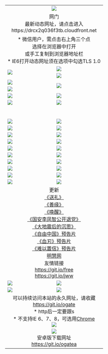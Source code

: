 ﻿<table>
  <tr></tr>
  <tr><td colspan=2 align=center><img src="https://cloud.githubusercontent.com/assets/11880933/13434984/f430fae2-e012-11e5-814f-c2df1e82b247.jpg" /></td></tr>
  <tr><td colspan=2 align=center>网门<br>最新动态网址，请点击进入
<br>https://drcx2q036f3tb.cloudfront.net
    </td>
  </tr>
  <tr>
    <td colspan=2 align=center>* 微信用户，需点击右上角三个点<br>选择在浏览器中打开<br>或手工复制到浏览器地址栏
    <br>* IE6打开动态网址须在选项中勾选TLS 1.0</td>
  </tr>
  <tr>
    <td rowspan=2><a href="https://drcx2q036f3tb.cloudfront.net/ogUP.aspx?name=11DKC.mp4&list=11DKC" target="_blank"><img src="https://drcx2q036f3tb.cloudfront.net/Up/11DKC1.jpg" /></a></td> 
    <td><div><a href="https://drcx2q036f3tb.cloudfront.net/ogUP.aspx?name=LRWS.mp4&list=LRWS" target="_blank"><img src="https://drcx2q036f3tb.cloudfront.net/Up/LRWS.jpg" /></a></td>
   </tr>
  <tr>
    <td><a href="https://drcx2q036f3tb.cloudfront.net/ogNiceVedio.aspx" target="_blank"><img src="https://drcx2q036f3tb.cloudfront.net/Up/11TGKDY.jpg" /></a></td>
  </tr>
  <tr>
    <td><a href="https://drcx2q036f3tb.cloudfront.net/ogUP.aspx?name=JQR.mp4&count=2" target="_blank"><img src="https://drcx2q036f3tb.cloudfront.net/Up/JQR.jpg" /></a></td>   
    <td rowspan=2><a href="https://drcx2q036f3tb.cloudfront.net/ogUP.aspx?name=JP.mp4&count=9" target="_blank"><img src="https://drcx2q036f3tb.cloudfront.net/Up/JP.jpg" /></td>
  </tr>
  <tr>
    <td><a href="https://drcx2q036f3tb.cloudfront.net/ogUP.aspx?name=WH.mp4" target="_blank"><img src="https://drcx2q036f3tb.cloudfront.net/Up/WH.jpg" /></a></td>
  </tr>
  <tr>
    <td><a href="https://drcx2q036f3tb.cloudfront.net/ogUP.aspx?name=SSZJ.mp4&list=SSZJ" target="_blank"><img src="https://drcx2q036f3tb.cloudfront.net/Up/SSZJ.jpg" /></a></td>
    <td><a href="https://drcx2q036f3tb.cloudfront.net/ogUP.aspx?name=1XQK.mp4&count=13" target="_blank"><img src="https://drcx2q036f3tb.cloudfront.net/Up/1XQK.jpg" /></a</td>
  </tr>
  <tr>
    <td><a href="https://drcx2q036f3tb.cloudfront.net/ogUP.aspx?name=ZY.mp4&count=2015|16" target="_blank"><img src="https://drcx2q036f3tb.cloudfront.net/Up/ZY.jpg" /></a</td>
    <td><a href="https://drcx2q036f3tb.cloudfront.net/ogUP.aspx?name=XTFY.mp4&count=B|2,A|24" target="_blank"><img src="https://drcx2q036f3tb.cloudfront.net/Up/XTFY.jpg" /></a></td>
  </tr>
  <tr height="40">
  </tr>
  <tr>
    <td><a href="https://drcx2q036f3tb.cloudfront.net/ogUP.aspx?name=4SQQ.mp4&list=4SQQ" target="_blank"><img src="https://drcx2q036f3tb.cloudfront.net/Up/4SQQ0.jpg"/></a></td>
    <td><a href="https://drcx2q036f3tb.cloudfront.net/ogUP.aspx?name=4SHQ.mp4&list=4SHQ" target="_blank"><img src="https://drcx2q036f3tb.cloudfront.net/Up/4SHQ0.jpg"/></a></td>
  </tr>
  <tr>
    <td><a href="https://drcx2q036f3tb.cloudfront.net/ogUP.aspx?name=4SZG.mp4&list=4SZG" target="_blank"><img src="https://drcx2q036f3tb.cloudfront.net/Up/4SZG0.jpg"/></a></td>
    <td><a href="https://drcx2q036f3tb.cloudfront.net/ogUP.aspx?name=4SDJ.mp4&list=4SDJ" target="_blank"><img src="https://drcx2q036f3tb.cloudfront.net/Up/4SDJ0.jpg"/></a></td>
  </tr>
  <tr>
    <td><a href="https://drcx2q036f3tb.cloudfront.net/ogUP.aspx?name=4SGX.mp4&list=4SGX" target="_blank"><img src="https://drcx2q036f3tb.cloudfront.net/Up/4SGX0.jpg"/></a></td>
    <td><a href="https://drcx2q036f3tb.cloudfront.net/ogUP.aspx?name=4SHD.mp4&list=4SHD" target="_blank"><img src="https://drcx2q036f3tb.cloudfront.net/Up/4SHD0.jpg"/></a></td>
  </tr>
  <tr>
    <td><a href="https://drcx2q036f3tb.cloudfront.net/ogUP.aspx?name=4CTX.mp4&list=4CTX" target="_blank"><img src="https://drcx2q036f3tb.cloudfront.net/Up/4CTX0.jpg"/></a></td>
    <td><a href="https://drcx2q036f3tb.cloudfront.net/ogUP.aspx?name=4CWZ.mp4&list=4CWZ" target="_blank"><img src="https://drcx2q036f3tb.cloudfront.net/Up/4CWZ0.jpg"/></a></td>
  </tr>
  <tr>
    <td><a href="https://drcx2q036f3tb.cloudfront.net/onUP.aspx?name=https://d1pog55izwmvoe.cloudfront.net/" target="_blank"><img src="https://drcx2q036f3tb.cloudfront.net/Up/0DTW.jpg"/></a></td>
    <td><a href="https://drcx2q036f3tb.cloudfront.net/onUP.aspx?name=https://d240ns8up8earz.cloudfront.net/acenter/" target="_blank"><img src="https://drcx2q036f3tb.cloudfront.net/Up/0TDW.jpg" /></a></td>
  </tr>
  <tr>
    <td><a href="https://drcx2q036f3tb.cloudfront.net/onUP.aspx?name=https://d4508d6vomz2p.cloudfront.net/gb/nsc413.htm" target="_blank"><img src="https://drcx2q036f3tb.cloudfront.net/Up/0DJY.jpg" /></a></td>
    <td><a href="https://drcx2q036f3tb.cloudfront.net/onUP.aspx?name=https://dilo7bqpjb57y.cloudfront.net/xtr/gb/prog204.html" target="_blank"><img src="https://drcx2q036f3tb.cloudfront.net/Up/0XTR.jpg" /></a></td>
  </tr>
  <tr>
    <td><a href="https://drcx2q036f3tb.cloudfront.net/onUP.aspx?name=https://d3aj00iefsmfgc.cloudfront.net/" target="_blank"><img src="https://drcx2q036f3tb.cloudfront.net/Up/0MHW.jpg" /></a></td>
    <td><a href="https://drcx2q036f3tb.cloudfront.net/onUP.aspx?name=https://d20wz7qt14x5d2.cloudfront.net/" target="_blank"><img src="https://drcx2q036f3tb.cloudfront.net/Up/0ZJW.jpg" /></a></td>
  </tr>
  <tr>
    <td><a href="https://drcx2q036f3tb.cloudfront.net/ogUP.aspx?name=0FG.zip" target="_blank"><img src="https://drcx2q036f3tb.cloudfront.net/Up/0FG.jpg" /></a></td>
    <td><a href="https://drcx2q036f3tb.cloudfront.net/ogUP.aspx?name=0FGA.apk" target="_blank"><img src="https://drcx2q036f3tb.cloudfront.net/Up/0FGA.jpg" /></a></td>
  </tr>
  <tr>
    <td><a href="https://drcx2q036f3tb.cloudfront.net/ogUP.aspx?name=0U.zip" target="_blank"><img src="https://drcx2q036f3tb.cloudfront.net/Up/0U.jpg" /></a></td>
    <td><a href="https://drcx2q036f3tb.cloudfront.net/ogUP.aspx?name=0UA.apk" target="_blank"><img src="https://drcx2q036f3tb.cloudfront.net/Up/0UA.jpg" /></a></td>
  </tr>
  <tr>
    <td><a href="https://drcx2q036f3tb.cloudfront.net/ogUP.aspx?name=0iPPOTV.zip" target="_blank"><img src="https://drcx2q036f3tb.cloudfront.net/Up/0iPPOTV.jpg" /></a></td>
    <td><a href="https://drcx2q036f3tb.cloudfront.net/ogUP.aspx?name=0iNTD.apk" target="_blank"><img src="https://drcx2q036f3tb.cloudfront.net/Up/0iNTD.jpg" /></a></td>
  </tr>
  <tr>
    <td colspan=2 align=center>更新<br>
      <a href="https://drcx2q036f3tb.cloudfront.net/ogUP.aspx?name=4ESL.mp4" target="_blank">《送礼》</a><br>
      <a href="https://drcx2q036f3tb.cloudfront.net/ogUP.aspx?name=4ESY.mp4" target="_blank">《善缘》</a><br>
      <a href="https://drcx2q036f3tb.cloudfront.net/ogUP.aspx?name=4EHX.mp4" target="_blank">《唤醒》</a><br>
      <a href="https://drcx2q036f3tb.cloudfront.net/ogUP.aspx?name=4LFZ.mp4" target="_blank">《国安李凤智公开退党》</a><br>
      <a href="https://drcx2q036f3tb.cloudfront.net/ogUP.aspx?name=4DDZHDCS.mp4" target="_blank">《大地震后的沉思》</a><br>
      <a href="https://drcx2q036f3tb.cloudfront.net/ogUP.aspx?name=11ZYZG0.mp4" target="_blank">《自由中国》预告片</a><br>
      <a href="https://drcx2q036f3tb.cloudfront.net/ogUP.aspx?name=11XR.mp4" target="_blank">《血刃》预告片</a><br>
      <a href="https://drcx2q036f3tb.cloudfront.net/ogUP.aspx?name=11NYZX.mp4&count=2" target="_blank">《难以置信》预告片</a><br>
      <a href="https://drcx2q036f3tb.cloudfront.net/onUP.aspx?name=https://www.minghui.org/" target="_blank">明慧网</a><br>
      友情链接<br>
      <a href="https://drcx2q036f3tb.cloudfront.net/onUP.aspx?name=https://git.io/free" target="_blank">https://git.io/free</a><br>
      <a href="https://drcx2q036f3tb.cloudfront.net/onUP.aspx?name=https://git.io/jww" target="_blank">https://git.io/jww</a></td>
    </td>
  </tr>
  <tr>
    <td><a href="https://drcx2q036f3tb.cloudfront.net/ogNice.aspx" target="_blank"><img src="https://drcx2q036f3tb.cloudfront.net/Up/0WCYY.jpg" /></a></td>
    <td><a href="https://drcx2q036f3tb.cloudfront.net/onCO.aspx?ob=600事物&op=增删改&args=WH1~%23类型6新闻%7c%23类型6评论&mode=" target="_blank"><img src="https://drcx2q036f3tb.cloudfront.net/Up/0WZTT.jpg" /></a></td> 
  </tr>
  <tr>
    <td><a href="https://drcx2q036f3tb.cloudfront.net/ogDY.aspx" target="_blank"><img src="https://drcx2q036f3tb.cloudfront.net/Up/0FK.jpg" /></a></td>
    <td><a href="https://drcx2q036f3tb.cloudfront.net/ogST.aspx" target="_blank"><img src="https://drcx2q036f3tb.cloudfront.net/Up/0ST.jpg" /></a></td> 
  </tr>
  <tr>
    <td colspan=2 align=center>可以持续访问本站的永久网址，请收藏<br/><a href="https://git.io/ogate" target="_blank">https://git.io/ogate</a><br/>* http后一定要跟s<br/>* 不支持IE 6、7、8，可选用<a href="https://drcx2q036f3tb.cloudfront.net/ogUP.aspx?name=0ChromePortable.zip">Chrome</a><br/><a href="https://drcx2q036f3tb.cloudfront.net/Up/0WMGDL2.png" target="_blank"><img src="https://drcx2q036f3tb.cloudfront.net/Up/0WMGD2.png"/></a></td>
  </tr>
  <tr>
    <td colspan=2 align=center><a href="https://drcx2q036f3tb.cloudfront.net/ogUP.aspx?name=0oGate.apk" target="_blank"><img src="https://cloud.githubusercontent.com/assets/11880933/13720399/75e143ee-e842-11e5-9f0a-1421f423c80f.jpg" /></a><br>安卓版下载网址<br><a href="https://git.io/ogatea">https://git.io/ogatea</a></td>
  </tr>
  <!--tr>
    <td colspan=2 align=center>可能失效的动态网址
    </td>
  </tr-->
</table>
